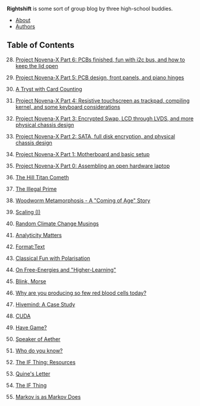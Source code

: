 **Rightshift** is some sort of group blog by three high-school buddies.

* [About](2_about/default.txt)
* [Authors](3_authors/default.txt)

## Table of Contents

28. [Project Novena-X Part 6: PCBs finished, fun with i2c bus, and how to
    keep the lid open](1_home/027_Project-Novena-X-part-6/post.md)

27. [Project Novena-X Part 5: PCB design, front panels, and piano hinges](1_home/027_Project-Novena-X-part-5/post.md)

26. [A Tryst with Card Counting](1_home/026_Card-Counting/post.md)

25. [Project Novena-X Part 4: Resistive touchscreen as trackpad, compiling
    kernel, and some keyboard
    considerations](1_home/025_Project-Novena-X-part-4/post.md)

24. [Project Novena-X Part 3: Encrypted Swap, LCD through LVDS, and more
    physical chassis design](1_home/024_Project-Novena-X-part-3/post.md)

23. [Project Novena-X Part 2: SATA, full disk encryption, and physical
    chassis design](1_home/023_Project-Novena-X-part-2/post.md)

22. [Project Novena-X Part 1: Motherboard and basic setup](1_home/022_Project-Novena-X-part-1/post.md)

21. [Project Novena-X Part 0: Assembling an open hardware laptop](1_home/021_Project-Novena-X-part-0/post.md)

20. [The Hill Titan Cometh](1_home/020_The-Hill-Titan-Cometh/post.md)

19. [The Illegal Prime](1_home/019_The-Illegal-Prime/post.md)

18. [Woodworm Metamorphosis - A "Coming of Age" Story](1_home/018_Woodworm-Metamorphosis/post.md)

17. [Scaling (I)](1_home/017_Scaling-1/post.md)

16. [Random Climate Change Musings](1_home/016_random-climate-change-musings/post.md)

15. [Analyticity Matters](1_home/015_Analyticity-Matters/post.md)

14. [Format:Text](1_home/014_FormatText/post.md)

13. [Classical Fun with Polarisation](1_home/013_Classical-Fun-with-Polarisation/post.md)

12. [On Free-Energies and "Higher-Learning"](1_home/012_On-Free-Energies-and-Higher-Learning/post.md)

11. [Blink, Morse](1_home/011_Blink_Morse/post.md)

10. [Why are you producing so few red blood cells today?](1_home/010_Why-are-you-producing-so-few-red-blood-cells-today/post.md)

9. [Hivemind: A Case Study](1_home/009_Hivemind-A-Case-Study/post.md)

8. [CUDA](1_home/008_CUDA/post.md)

7. [Have Game?](1_home/007_Have-Game/post.md)

6. [Speaker of Aether](1_home/006_Speaker-of-Aether/post.md)

5. [Who do you know?](1_home/005_Who-do-you-know/post.md)

4. [The IF Thing: Resources](1_home/004_The-IF-thing-resources/post.md)

3. [Quine's Letter](1_home/003_QuinesLetter/post.md)

2. [The IF Thing](1_home/002_The-IF-Thing/post.md)

1. [Markov is as Markov Does](1_home/001_Markov-Is-As-Markov-Does/post.md)
